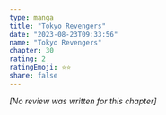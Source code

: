 ```yaml
---
type: manga
title: "Tokyo Revengers"
date: "2023-08-23T09:33:56"
name: "Tokyo Revengers"
chapter: 30
rating: 2
ratingEmoji: ⭐️⭐️
share: false
---
```


_[No review was written for this chapter]_
